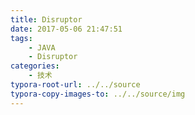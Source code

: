 ```yaml
---
title: Disruptor
date: 2017-05-06 21:47:51
tags:
    - JAVA
    - Disruptor
categories:
    - 技术
typora-root-url: ../../source
typora-copy-images-to: ../../source/img
---
```

